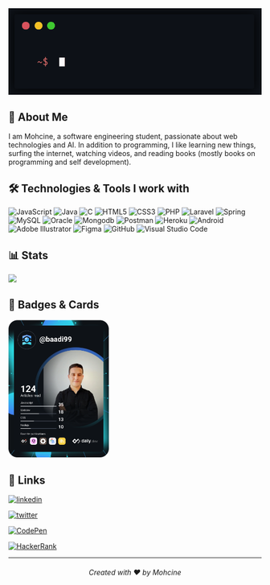 <div align="center">
   <img src="https://github.com/baadi99/baadi99/blob/main/Hello%20World.gif" />
</div>

## 🚀 About Me

   I am Mohcine, a software engineering student, passionate about web technologies and AI.
In addition to programming, I like learning new things, surfing the internet, 
watching videos, and reading books (mostly books on programming and self development).

## 🛠 Technologies & Tools I work with


![JavaScript](https://img.shields.io/badge/-JavaScript-05122A?style=flat&logo=javascript&logoColor=white)
![Java](https://img.shields.io/badge/-Java-05122A?style=flat&logo=java&logoColor=white)
![C](https://img.shields.io/badge/-C/C++-05122A?style=flat&logo=c&logoColor=white)
![HTML5](https://img.shields.io/badge/-HTML-05122A?style=flat&logo=html5&logoColor=white)
![CSS3](https://img.shields.io/badge/-CSS-05122A?style=flat&logo=css3&logoColor=white)
![PHP](https://img.shields.io/badge/-PHP-05122A?style=flat&logo=php&logoColor=white)
![Laravel](https://img.shields.io/badge/-Laravel-05122A?style=flat&logo=laravel&logoColor=white)
![Spring](https://img.shields.io/badge/-Springboot-05122A?style=flat&logo=spring&logoColor=white)
![MySQL](https://img.shields.io/badge/-MySQL-05122A?style=flat&logo=mysql&logoColor=white)
![Oracle](https://img.shields.io/badge/-Oracledb-05122A?style=flat&logo=oracle&logoColor=white)
![Mongodb](https://img.shields.io/badge/-Mongodb-05122A?style=flat&logo=mongodb&logoColor=white)
![Postman](https://img.shields.io/badge/-Postman-05122A?style=flat&logo=postman&logoColor=white)
![Heroku](https://img.shields.io/badge/-Heroku-05122A?style=flat&logo=heroku&logoColor=white)
![Android](https://img.shields.io/badge/-Android-05122A?logo=android&logoColor=white)
![Adobe Illustrator](https://img.shields.io/badge/-Illustrator-05122A?logo=adobe%20illustrator&logoColor=white)
![Figma](https://img.shields.io/badge/-Figma-05122A?logo=figma&logoColor=white)
![GitHub](https://img.shields.io/badge/-Github-05122A?logo=github&logoColor=white)
![Visual Studio Code](https://img.shields.io/badge/-Vscode-05122A?logo=visual%20studio%20code&logoColor=white)

## 📊 Stats

<!-- <a href="https://github.com/baadi99">
<img src="https://github-readme-stats.vercel.app/api?username=baadi99&show_icons=true&icon_color=fff&line_height=27&include_all_commits=true&count_private=true&layout=compact&bg_color=0D1117&title_color=61dafb&text_color=61dafb"/>
</a> -->

<a href="https://github.com/baadi99">
<img src="http://github-readme-streak-stats.herokuapp.com?user=baadi99&theme=react&date_format=M%20j%5B%2C%20Y%5D&background=0D1117&currStreakLabel=DD5151&fire=DD5151"/>
</a> <br/>

<!-- <a href="https://github.com/baadi99">
<img src="https://github-readme-stats.vercel.app/api/top-langs/?username=baadi99&langs_count=6&layout=compact&bg_color=0D1117&title_color=61dafb&text_color=61dafb"/>
</a> -->
  
## 🎴 Badges & Cards 

<a href="https://app.daily.dev/baadi99">
   <img src="https://github.com/baadi99/baadi99/blob/main/devcard.svg" width="200" alt="Mohcine BAADI's Dev Card"/>
</a>
  
## 🔗 Links

[![linkedin](https://img.shields.io/badge/linkedin-0A66C2?style=for-the-badge&logo=linkedin&logoColor=white)](https://www.linkedin.com/in/mohcinebaadi/)

[![twitter](https://img.shields.io/badge/twitter-1DA1F2?style=for-the-badge&logo=twitter&logoColor=white)](https://twitter.com/BaadiMohsin)

[![CodePen](https://img.shields.io/badge/Codepen-000000?style=for-the-badge&logo=codepen&logoColor=white)](https://codepen.io/baadi99)

[![HackerRank](https://img.shields.io/badge/-Hackerrank-2EC866?style=for-the-badge&logo=HackerRank&logoColor=white)](https://www.hackerrank.com/mohcine_baadi)

<hr/>
<h6 align="center">Created with ❤️ by Mohcine</h6>
